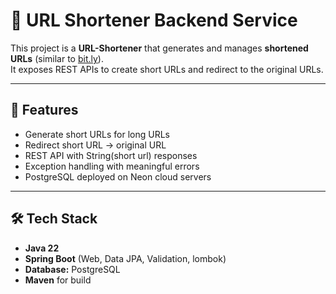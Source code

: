 # 🔗 URL Shortener Backend Service

This project is a **URL-Shortener** that generates and manages **shortened URLs** (similar to [bit.ly](https://bit.ly)).  
It exposes REST APIs to create short URLs and redirect to the original URLs.

---

## 🚀 Features
- Generate short URLs for long URLs
- Redirect short URL → original URL
- REST API with String(short url) responses
- Exception handling with meaningful errors
- PostgreSQL deployed on Neon cloud servers

---

## 🛠️ Tech Stack
- **Java 22**
- **Spring Boot** (Web, Data JPA, Validation, lombok)
- **Database:**  PostgreSQL 
- **Maven** for build


